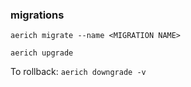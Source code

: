 ### migrations ###

`aerich migrate --name <MIGRATION NAME>`

`aerich upgrade`

To rollback: `aerich downgrade -v`
